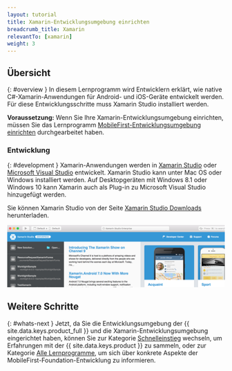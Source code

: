 ```yaml
---
layout: tutorial
title: Xamarin-Entwicklungsumgebung einrichten
breadcrumb_title: Xamarin
relevantTo: [xamarin]
weight: 3
---
```

<!-- NLS_CHARSET=UTF-8 -->
## Übersicht
{: #overview }
In diesem Lernprogramm wird Entwicklern erklärt, wie native C#-Xamarin-Anwendungen für Android- und iOS-Geräte entwickelt werden. Für diese Entwicklungsschritte muss
Xamarin Studio installiert werden.

**Voraussetzung:** Wenn Sie Ihre Xamarin-Entwicklungsumgebung
einrichten, müssen Sie das Lernprogramm [MobileFirst-Entwicklungsumgebung einrichten](../../development/) durchgearbeitet haben.

### Entwicklung
{: #development }
Xamarin-Anwendungen werden in [Xamarin Studio](https://www.xamarin.com/studio) oder
[Microsoft Visual Studio](https://www.visualstudio.com/) entwickelt. Xamarin Studio kann unter Mac OS oder Windows installiert werden.  Auf Desktopgeräten mit
Windows 8.1 oder Windows 10 kann Xamarin auch als Plug-in zu Microsoft Visual Studio hinzugefügt werden.   

Sie können Xamarin Studio von der Seite [Xamarin Studio Downloads](https://www.xamarin.com/download) herunterladen.

![Xamarin Studio](xamarin-studio.png)

## Weitere Schritte
{: #whats-next }
Jetzt, da Sie die Entwicklungsumgebung der {{ site.data.keys.product_full }}
und die Xamarin-Entwicklungsumgebung eingerichtet haben,
können Sie zur Kategorie [Schnelleinstieg](../../../quick-start/xamarin/)
wechseln, um Erfahrungen mit der {{ site.data.keys.product }} zu sammeln, oder zur Kategorie
[Alle Lernprogramme](../../../all-tutorials), um sich über konkrete Aspekte der MobileFirst-Foundation-Entwicklung
zu informieren.
